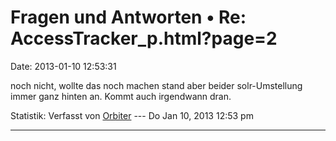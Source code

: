 Fragen und Antworten • Re: AccessTracker\_p.html?page=2
=======================================================

Date: 2013-01-10 12:53:31

noch nicht, wollte das noch machen stand aber beider solr-Umstellung
immer ganz hinten an. Kommt auch irgendwann dran.

Statistik: Verfasst von
[Orbiter](http://forum.yacy-websuche.de/memberlist.php?mode=viewprofile&u=2)
--- Do Jan 10, 2013 12:53 pm

------------------------------------------------------------------------
